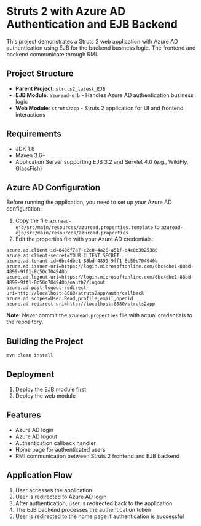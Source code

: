 # Struts 2 with Azure AD Authentication and EJB Backend

This project demonstrates a Struts 2 web application with Azure AD authentication using EJB for the backend business logic. The frontend and backend communicate through RMI.

## Project Structure

- **Parent Project**: `struts2_latest_EJB`
- **EJB Module**: `azuread-ejb` - Handles Azure AD authentication business logic
- **Web Module**: `struts2app` - Struts 2 application for UI and frontend interactions

## Requirements

- JDK 1.8
- Maven 3.6+
- Application Server supporting EJB 3.2 and Servlet 4.0 (e.g., WildFly, GlassFish)

## Azure AD Configuration

Before running the application, you need to set up your Azure AD configuration:

1. Copy the file `azuread-ejb/src/main/resources/azuread.properties.template` to `azuread-ejb/src/main/resources/azuread.properties`
2. Edit the properties file with your Azure AD credentials:

```properties
azure.ad.client-id=840df7a7-c2c0-4a26-a51f-d4e0b3025380
azure.ad.client-secret=YOUR_CLIENT_SECRET
azure.ad.tenant-id=6bc4dbe1-88bd-4899-9ff1-8c50c704940b
azure.ad.issuer-uri=https://login.microsoftonline.com/6bc4dbe1-88bd-4899-9ff1-8c50c704940b
azure.ad.logout-uri=https://login.microsoftonline.com/6bc4dbe1-88bd-4899-9ff1-8c50c704940b/oauth2/logout
azure.ad.post-logout-redirect-uri=http://localhost:8080/struts2app/auth/callback
azure.ad.scopes=User.Read,profile,email,openid
azure.ad.redirect-uri=http://localhost:8080/struts2app
```

**Note**: Never commit the `azuread.properties` file with actual credentials to the repository.

## Building the Project

```bash
mvn clean install
```

## Deployment

1. Deploy the EJB module first
2. Deploy the web module

## Features

- Azure AD login
- Azure AD logout
- Authentication callback handler
- Home page for authenticated users
- RMI communication between Struts 2 frontend and EJB backend

## Application Flow

1. User accesses the application
2. User is redirected to Azure AD login
3. After authentication, user is redirected back to the application
4. The EJB backend processes the authentication token
5. User is redirected to the home page if authentication is successful
